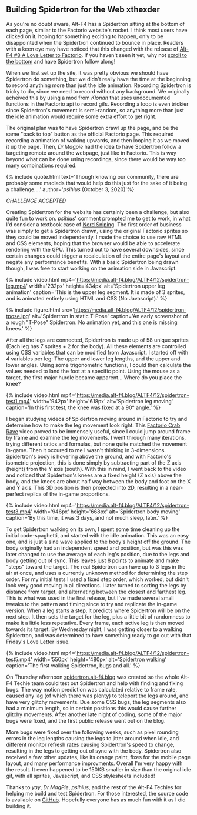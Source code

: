 ## Building Spidertron for the Web <author>xthexder</author>

As you're no doubt aware, Alt-F4 has a Spidertron sitting at the bottom of each page, similar to the Factorio website's rocket. I think most users have clicked on it, hoping for something exciting to happen, only to be disappointed when the Spidertron continued to bounce in place. Readers with a keen eye may have noticed that this changed with the release of [Alt-F4 #8 A Love Letter to Factorio](https://alt-f4.blog/ALTF4-8/). If you haven't seen it yet, why not [scroll to the bottom](#spidertron) and have Spidertron follow along!

When we first set up the site, it was pretty obvious we should have Spidertron do something, but we didn't really have the time at the beginning to record anything more than just the idle animation. Recording Spidertron is tricky to do, since we need to record without any background. We originally acheived this by using a mod from *Klonan* that uses undocumented functions in the Factorio api to record gifs. Recording a loop is even trickier since Spidertron's movement is semi-random, so anything more than just the idle animation would require some extra effort to get right.

The original plan was to have Spidertron crawl up the page, and be the same "back to top" button as the official Factorio page. This required recording a animation of walking upwards, and then looping it as we moved it up the page. Then, *Dr.Magpie* had the idea to have Spidertron follow a targeting remote around the webpage, just like in Factorio. This is way beyond what can be done using recordings, since there would be way too many combinations required.

{% include quote.html text='Though knowing our community, there are probably some madlads that would help do this just for the sake of it being a challenge....' author='*psihius* (October 3, 2020)'%}

*CHALLENGE ACCEPTED*

Creating Spidertron for the website has certainly been a challenge, but also quite fun to work on. *psihius*' comment prompted me to get to work, in what I'd consider a textbook case of [Nerd Sniping](https://xkcd.com/356/). The first order of business was simply to get a Spidertron drawn, using the original Factorio sprites so they could be moved independently. I made the choice to use raw HTML and CSS elements, hoping that the browser would be able to accelerate rendering with the GPU. This turned out to have several downsides, since certain changes could trigger a recalculation of the entire page's layout and negate any performance benefits. With a basic Spidertron being drawn though, I was free to start working on the animation side in Javascript.

{% include video.html mp4='https://media.alt-f4.blog/ALTF4/12/spidertron-leg.mp4' width='232px' height='434px' alt='Spidertron upper leg animation' caption='This is the upper leg segment. It is made of 3 sprites, and is animated entirely using HTML and CSS (No Javascript).' %}

{% include figure.html src='https://media.alt-f4.blog/ALTF4/12/spidertron-tpose.jpg' alt='Spidertron in static T-Pose' caption='An early screenshot of a rough "T-Pose" Spidertron. No animation yet, and this one is missing knees.' %}

After all the legs are connected, Spidertron is made up of 58 unique sprites (Each leg has 7 sprites + 2 for the body). All these elements are controlled using CSS variables that can be modified from Javascript. I started off with 4 variables per leg: The upper and lower leg lengths, and the upper and lower angles. Using some trigonometric functions, I could then calculate the values needed to land the foot at a specific point. Using the mouse as a target, the first major hurdle became apparent... Where do you place the knee?

{% include video.html mp4='https://media.alt-f4.blog/ALTF4/12/spidertron-test1.mp4' width='942px' height='618px' alt='Spidertron leg moving' caption='In this first test, the knee was fixed at a 90° angle.' %}

I began studying videos of Spidertron moving around in Factorio to try and determine how to make the leg movement look right. This [Factorio Crab Rave](https://www.youtube.com/watch?v=AsjE0ehkDtE) video proved to be immensely useful, since I could jump around frame by frame and examine the leg movements. I went through many iterations, trying different ratios and formulas, but none quite matched the movement in-game. Then it occured to me I wasn't thinking in 3-dimensions. Spidertron's body is hovering above the ground, and with Factorio's isometric projection, this is done simply by subtracting part of the Z axis (height) from the Y axis (south). With this in mind, I went back to the video and noticed that Spidertron's knees are a fixed height (Z axis) above the body, and the knees are about half way between the body and foot on the X and Y axis. This 3D position is then projected into 2D, resulting in a near-perfect replica of the in-game proportions.

{% include video.html mp4='https://media.alt-f4.blog/ALTF4/12/spidertron-test3.mp4' width='946px' height='668px' alt='Spidertron body moving' caption='By this time, it was 3 days, and not much sleep, later.' %}

To get Spidertron walking on its own, I spent some time cleaning up the initial code-spaghetti, and started with the idle animation. This was an easy one, and is just a sine wave applied to the body's height off the ground. The body originally had an independent speed and position, but was this was later changed to use the average of each leg's position, due to the legs and body getting out of sync. This leaves just 8 points to animate and make "steps" toward the target.
The real Spidertron can have up to 3 legs in the air at once, and uses a currently unknown method for determining the step order. For my initial tests I used a fixed step order, which worked, but didn't look very good moving in all directions. I later turned to sorting the legs by distance from target, and alternating between the closest and farthest leg. This is what was used in the first release, but I've made several small tweaks to the pattern and timing since to try and replicate the in-game version.
When a leg starts a step, it predicts where Spidertron will be on the next step. It then sets the target for the leg, plus a little bit of randomness to make it a little less repetative. Every frame, each active leg is then moved towards its target. By Wednesday night, I was getting closer to a walking Spidertron, and was determined to have something ready to go out with that Friday's Love Letter issue.

{% include video.html mp4='https://media.alt-f4.blog/ALTF4/12/spidertron-test5.mp4' width='550px' height='480px' alt='Spidertron walking' caption='The first walking Spidertron, bugs and all.' %}

On Thursday afternoon [spidertron.alt-f4.blog](https://spidertron.alt-f4.blog/) was created so the whole Alt-F4 Techie team could test out Spidertron and help with finding and fixing bugs. The way motion prediction was calculated relative to frame rate, caused any lag (of which there was plenty) to teleport the legs around, and have very glitchy movements. Due some CSS bugs, the leg segments also had a minimum length, so in certain positions this would cause further glitchy movements. After another late night of coding, some of the major bugs were fixed, and the first public release went out on the blog.

More bugs were fixed over the following weeks, such as pixel rounding errors in the leg lengths causing the legs to jitter around when idle, and different monitor refresh rates causing Spidertron's speed to change, resulting in the legs to getting out of sync with the body. Spidertron also received a few other updates, like its orange paint, fixes for the mobile page layout, and many performance improvments. Overall I'm very happy with the result. It even happened to be 150KB smaller in size than the original idle gif, with all sprites, Javascript, and CSS stylesheets included!

Thanks to *yay*, *Dr.MagPie*, *psihius*, and the rest of the Alt-F4 Techies for helping me build and test Spidertron. For those interested, the source code is available on [GitHub](https://github.com/AlternativeFFFF/spidertron/). Hopefully everyone has as much fun with it as I did building it.
